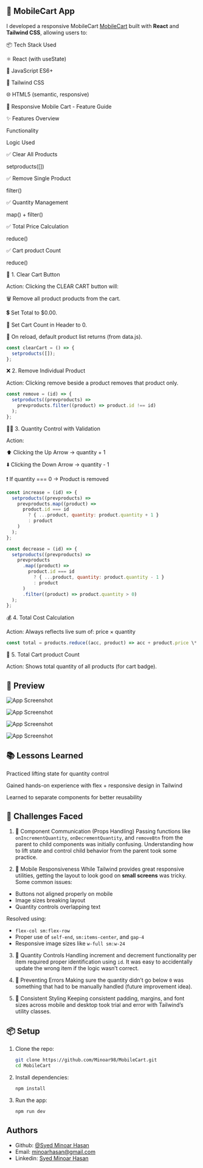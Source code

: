 ## 🛒 MobileCart App

I developed a responsive MobileCart [MobileCart](https://mobilecartreact.netlify.app/) built with **React** and **Tailwind CSS**, allowing users to:

📦 Tech Stack Used

⚛️ React (with useState)

🧠 JavaScript ES6+

🎨 Tailwind CSS

🌐 HTML5 (semantic, responsive)

🛒 Responsive Mobile Cart - Feature Guide

✨ Features Overview

Functionality

Logic Used

✅ Clear All Products

setproducts([])

✅ Remove Single Product

filter()

✅ Quantity Management

map() + filter()

✅ Total Price Calculation

reduce()

✅ Cart product Count

reduce()

🧹 1. Clear Cart Button

Action: Clicking the CLEAR CART button will:

🗑️ Remove all product products from the cart.

💲 Set Total to $0.00.

🧺 Set Cart Count in Header to 0.

🔁 On reload, default product list returns (from data.js).

```js
const clearCart = () => {
  setproducts([]);
};
```

❌ 2. Remove Individual Product

Action: Clicking remove beside a product removes that product only.

```js
const remove = (id) => {
  setproducts((prevproducts) =>
    prevproducts.filter((product) => product.id !== id)
  );
};
```

🔼🔽 3. Quantity Control with Validation

Action:

⬆️ Clicking the Up Arrow → quantity + 1

⬇️ Clicking the Down Arrow → quantity - 1

❗ If quantity === 0 → Product is removed

```js
const increase = (id) => {
  setproducts((prevproducts) =>
    prevproducts.map((product) =>
      product.id === id
        ? { ...product, quantity: product.quantity + 1 }
        : product
    )
  );
};
```

```js
const decrease = (id) => {
  setproducts((prevproducts) =>
    prevproducts
      .map((product) =>
        product.id === id
          ? { ...product, quantity: product.quantity - 1 }
          : product
      )
      .filter((product) => product.quantity > 0)
  );
};
```

💰 4. Total Cost Calculation

Action: Always reflects live sum of: price × quantity

```js
const total = products.reduce((acc, product) => acc + product.price \* product.quantity, 0);
```

🔢 5. Total Cart product Count

Action: Shows total quantity of all products (for cart badge).

## 📸 Preview

![App Screenshot](src/assets/img/1.png)

![App Screenshot](src/assets/2.png)

![App Screenshot](src/assets/3.png)

![App Screenshot](src/assets/img/4.png)

## 📚 Lessons Learned

Practiced lifting state for quantity control

Gained hands-on experience with flex + responsive design in Tailwind

Learned to separate components for better reusability

## 🧩 Challenges Faced

1.  🧩 Component Communication (Props Handling)
    Passing functions like `onIncrementQuantity`, `onDecrementQuantity`, and `removeBtn` from the parent to child components was initially confusing. Understanding how to lift state and control child behavior from the parent took some practice.

2.  📱 Mobile Responsiveness
    While Tailwind provides great responsive utilities, getting the layout to look good on **small screens** was tricky.
    Some common issues:

- Buttons not aligned properly on mobile
- Image sizes breaking layout
- Quantity controls overlapping text

Resolved using:

- `flex-col sm:flex-row`
- Proper use of `self-end`, `sm:items-center`, and `gap-4`
- Responsive image sizes like `w-full sm:w-24`

3.  🔁 Quantity Controls
    Handling increment and decrement functionality per item required proper identification using `id`. It was easy to accidentally update the wrong item if the logic wasn’t correct.

4.  🧪 Preventing Errors
    Making sure the quantity didn’t go below `0` was something that had to be manually handled (future improvement idea).

5.  💄 Consistent Styling
    Keeping consistent padding, margins, and font sizes across mobile and desktop took trial and error with Tailwind’s utility classes.

## 📦 Setup

1. Clone the repo:

   ```bash
   git clone https://github.com/Minoar98/MobileCart.git
   cd MobileCart
   ```

2. Install dependencies:

   ```bash
   npm install
   ```

3. Run the app:
   ```bash
   npm run dev
   ```

## Authors

- Github: [@Syed Minoar Hasan](https://github.com/Minoar98)
- Email: [minoarhasan@gmail.com](mailto:minoarhasan@gmail.com)
- Linkedin: [Syed Minoar Hasan](https://www.linkedin.com/in/syed-minaor-hasan-3404b617a/)
